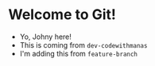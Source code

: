 # Welcome to Git!

- Yo, Johny here!
- This is coming from `dev-codewithmanas`
- I'm adding this from `feature-branch`

